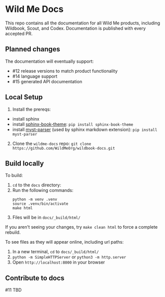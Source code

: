 # Wild Me Docs
This repo contains all the documentation for all Wild Me products, including Wildbook, Scout, and Codex. Documentation is published with every accepted PR.

## Planned changes
The documentation will eventually support:
- #12 release versions to match product functionality
- #14 language support
- #15 generated API documentation

## Local Setup
1. Install the prereqs:
- install sphinx
- install [sphinx-book-theme](https://sphinx-book-theme.readthedocs.io/en/stable/tutorials/get-started.html): `pip install sphinx-book-theme`
- install [myst-parser](https://www.sphinx-doc.org/en/master/usage/markdown.html) (used by sphinx markdown extension): `pip install myst-parser`
2. Clone the `wildme-docs` repo: `git clone https://github.com/WildMeOrg/wildbook-docs.git`

## Build locally
To build:
1. `cd` to the `docs` directory:
2. Run the following commands:
    ```
    python -m venv .venv
    source .venv/bin/activate
    make html
    ```
3. Files will be in `docs/_build/html/`

If you aren't seeing your changes, try `make clean html` to force a complete rebuild.

To see files as they will appear online, including url paths:
1. In a new terminal, `cd` to `docs/_build/html/`
2. `python -m SimpleHTTPServer` or `python3 -m http.server`
3. Open `http://localhost:8000` in your browser

## Contribute to docs
#11 TBD